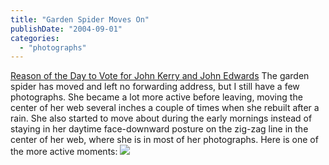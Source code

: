 ```yaml
---
title: "Garden Spider Moves On"
publishDate: "2004-09-01"
categories: 
  - "photographs"
---
```


[Reason of the Day to Vote for John Kerry and John Edwards](http://www.thirdlayer.org/sw/vote/index.html) The garden spider has moved and left no forwarding address, but I still have a few photographs. She became a lot more active before leaving, moving the center of her web several inches a couple of times when she rebuilt after a rain. She also started to move about during the early mornings instead of staying in her daytime face-downward posture on the zig-zag line in the center of her web, where she is in most of her photographs. Here is one of the more active moments: ![](images/webspider8.jpg)
